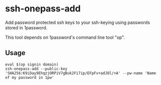 # ssh-onepass-add

Add password protected ssh keys to your ssh-keying using passwords stored in 1password.

This tool depends on 1password's command line tool "op".

## Usage

    eval $(op signin domain)
    ssh-onepass-add --public-key 'SHA256:K9iDay9EhqzjORPiV7gBuk2Fi7ip/EFpFv+adJOl/+A' --pw-name 'Name of my password in 1pw'
